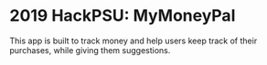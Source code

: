 # 2019 HackPSU: MyMoneyPal

This app is built to track money and help users keep track of their purchases, while giving them suggestions.

